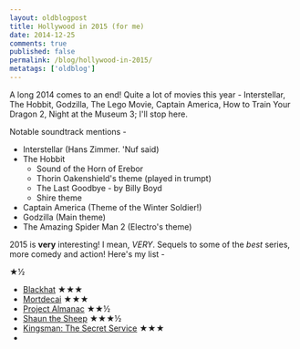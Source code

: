 ```yaml
---
layout: oldblogpost
title: Hollywood in 2015 (for me)
date: 2014-12-25
comments: true
published: false
permalink: /blog/hollywood-in-2015/
metatags: ['oldblog']
---
```


A long 2014 comes to an end! Quite a lot of movies this year - Interstellar, The Hobbit, Godzilla, The Lego Movie, Captain America, How to Train Your Dragon 2, Night at the Museum 3; I'll stop here.

Notable soundtrack mentions -

+ Interstellar (Hans Zimmer. 'Nuf said)
+ The Hobbit
    + Sound of the Horn of Erebor
    + Thorin Oakenshield's theme (played in trumpt)
    + The Last Goodbye - by Billy Boyd
    + Shire theme
+ Captain America (Theme of the Winter Soldier!)
+ Godzilla (Main theme)
+ The Amazing Spider Man 2 (Electro's theme)

2015 is **very** interesting! I mean, *VERY*. Sequels to some of the *best* series, more comedy and action! Here's my list -

★½

+ [Blackhat](http://www.hd-trailers.net/movie/blackhat/) ★★★
+ [Mortdecai](http://www.hd-trailers.net/movie/mortdecai/) ★★★
+ [Project Almanac](http://www.hd-trailers.net/movie/welcome-to-yesterday/) ★★½
+ [Shaun the Sheep](http://www.hd-trailers.net/movie/shaun-the-sheep/) ★★★½
+ [Kingsman: The Secret Service](http://www.hd-trailers.net/movie/kingsman-the-secret-service/) ★★★
+

